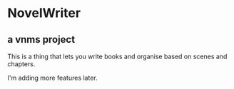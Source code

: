 # NovelWriter
## a vnms project

This is a thing that lets you write books and organise based on scenes and chapters.

I'm adding more features later.
